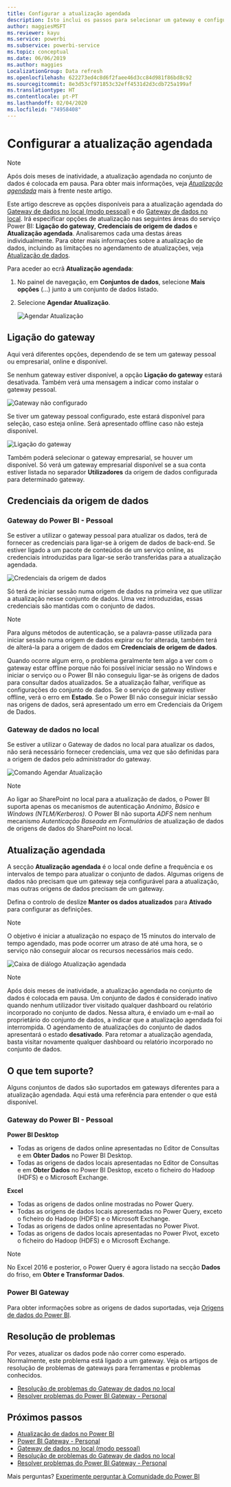 ```yaml
---
title: Configurar a atualização agendada
description: Isto inclui os passos para selecionar um gateway e configurar a atualização agendada.
author: maggiesMSFT
ms.reviewer: kayu
ms.service: powerbi
ms.subservice: powerbi-service
ms.topic: conceptual
ms.date: 06/06/2019
ms.author: maggies
LocalizationGroup: Data refresh
ms.openlocfilehash: 622273ed4c8d6f2faee46d3cc84d981f86bd8c92
ms.sourcegitcommit: 8e3d53cf971853c32eff4531d2d3cdb725a199af
ms.translationtype: HT
ms.contentlocale: pt-PT
ms.lasthandoff: 02/04/2020
ms.locfileid: "74958408"
---
```

# <a name="configure-scheduled-refresh"></a>Configurar a atualização agendada

>[!NOTE]
>Após dois meses de inatividade, a atualização agendada no conjunto de dados é colocada em pausa. Para obter mais informações, veja [*Atualização agendada*](#scheduled-refresh) mais à frente neste artigo.

Este artigo descreve as opções disponíveis para a atualização agendada do [Gateway de dados no local (modo pessoal)](service-gateway-personal-mode.md) e do [Gateway de dados no local](service-gateway-onprem.md). Irá especificar opções de atualização nas seguintes áreas do serviço Power BI: **Ligação do gateway**, **Credenciais de origem de dados** e **Atualização agendada**. Analisaremos cada uma destas áreas individualmente. Para obter mais informações sobre a atualização de dados, incluindo as limitações no agendamento de atualizações, veja [Atualização de dados](refresh-data.md#data-refresh).

Para aceder ao ecrã **Atualização agendada**:

1. No painel de navegação, em **Conjuntos de dados**, selecione **Mais opções** (...) junto a um conjunto de dados listado.
2. Selecione **Agendar Atualização**.

    ![Agendar Atualização](media/refresh-scheduled-refresh/dataset-menu.png)

## <a name="gateway-connection"></a>Ligação do gateway

Aqui verá diferentes opções, dependendo de se tem um gateway pessoal ou empresarial, online e disponível.

Se nenhum gateway estiver disponível, a opção **Ligação do gateway** estará desativada. Também verá uma mensagem a indicar como instalar o gateway pessoal.

![Gateway não configurado](media/refresh-scheduled-refresh/gateway-not-configured.png)

Se tiver um gateway pessoal configurado, este estará disponível para seleção, caso esteja online. Será apresentado offline caso não esteja disponível.

![Ligação do gateway](media/refresh-scheduled-refresh/gateway-connection.png)

Também poderá selecionar o gateway empresarial, se houver um disponível. Só verá um gateway empresarial disponível se a sua conta estiver listada no separador **Utilizadores** da origem de dados configurada para determinado gateway.

## <a name="data-source-credentials"></a>Credenciais da origem de dados

### <a name="power-bi-gateway---personal"></a>Gateway do Power BI - Pessoal

Se estiver a utilizar o gateway pessoal para atualizar os dados, terá de fornecer as credenciais para ligar-se à origem de dados de back-end. Se estiver ligado a um pacote de conteúdos de um serviço online, as credenciais introduzidas para ligar-se serão transferidas para a atualização agendada.

![Credenciais da origem de dados](media/refresh-scheduled-refresh/data-source-credentials-pgw.png)

Só terá de iniciar sessão numa origem de dados na primeira vez que utilizar a atualização nesse conjunto de dados. Uma vez introduzidas, essas credenciais são mantidas com o conjunto de dados.

> [!NOTE]
> Para alguns métodos de autenticação, se a palavra-passe utilizada para iniciar sessão numa origem de dados expirar ou for alterada, também terá de alterá-la para a origem de dados em **Credenciais de origem de dados**.

Quando ocorre algum erro, o problema geralmente tem algo a ver com o gateway estar offline porque não foi possível iniciar sessão no Windows e iniciar o serviço ou o Power BI não conseguiu ligar-se às origens de dados para consultar dados atualizados. Se a atualização falhar, verifique as configurações do conjunto de dados. Se o serviço de gateway estiver offline, verá o erro em **Estado**. Se o Power BI não conseguir iniciar sessão nas origens de dados, será apresentado um erro em Credenciais da Origem de Dados.

### <a name="on-premises-data-gateway"></a>Gateway de dados no local

Se estiver a utilizar o Gateway de dados no local para atualizar os dados, não será necessário fornecer credenciais, uma vez que são definidas para a origem de dados pelo administrador do gateway.

![Comando Agendar Atualização](media/refresh-scheduled-refresh/data-source-credentials-egw.png)

> [!NOTE]
> Ao ligar ao SharePoint no local para a atualização de dados, o Power BI suporta apenas os mecanismos de autenticação *Anónimo*, *Básico* e *Windows (NTLM/Kerberos)*. O Power BI não suporta *ADFS* nem nenhum mecanismo *Autenticação Baseada em Formulários* de atualização de dados de origens de dados do SharePoint no local.

## <a name="scheduled-refresh"></a>Atualização agendada

A secção **Atualização agendada** é o local onde define a frequência e os intervalos de tempo para atualizar o conjunto de dados. Algumas origens de dados não precisam que um gateway seja configurável para a atualização, mas outras origens de dados precisam de um gateway.

Defina o controlo de deslize **Manter os dados atualizados** para **Ativado** para configurar as definições.

> [!NOTE]
> O objetivo é iniciar a atualização no espaço de 15 minutos do intervalo de tempo agendado, mas pode ocorrer um atraso de até uma hora, se o serviço não conseguir alocar os recursos necessários mais cedo.

![Caixa de diálogo Atualização agendada](media/refresh-scheduled-refresh/scheduled-refresh.png)

> [!NOTE]
> Após dois meses de inatividade, a atualização agendada no conjunto de dados é colocada em pausa. Um conjunto de dados é considerado inativo quando nenhum utilizador tiver visitado qualquer dashboard ou relatório incorporado no conjunto de dados. Nessa altura, é enviado um e-mail ao proprietário do conjunto de dados, a indicar que a atualização agendada foi interrompida. O agendamento de atualizações do conjunto de dados apresentará o estado **desativado**. Para retomar a atualização agendada, basta visitar novamente qualquer dashboard ou relatório incorporado no conjunto de dados.

## <a name="whats-supported"></a>O que tem suporte?

Alguns conjuntos de dados são suportados em gateways diferentes para a atualização agendada. Aqui está uma referência para entender o que está disponível.

### <a name="power-bi-gateway---personal"></a>Gateway do Power BI - Pessoal

**Power BI Desktop**

* Todas as origens de dados online apresentadas no Editor de Consultas e em **Obter Dados** no Power BI Desktop.
* Todas as origens de dados locais apresentadas no Editor de Consultas e em **Obter Dados** no Power BI Desktop, exceto o ficheiro do Hadoop (HDFS) e o Microsoft Exchange.

**Excel**

* Todas as origens de dados online mostradas no Power Query.
* Todas as origens de dados locais apresentadas no Power Query, exceto o ficheiro do Hadoop (HDFS) e o Microsoft Exchange.
* Todas as origens de dados online apresentadas no Power Pivot.
* Todas as origens de dados locais apresentadas no Power Pivot, exceto o ficheiro do Hadoop (HDFS) e o Microsoft Exchange.

> [!NOTE]
> No Excel 2016 e posterior, o Power Query é agora listado na secção **Dados** do friso, em **Obter e Transformar Dados**.

### <a name="power-bi-gateway"></a>Power BI Gateway

Para obter informações sobre as origens de dados suportadas, veja [Origens de dados do Power BI](power-bi-data-sources.md).

## <a name="troubleshooting"></a>Resolução de problemas
Por vezes, atualizar os dados pode não correr como esperado. Normalmente, este problema está ligado a um gateway. Veja os artigos de resolução de problemas de gateways para ferramentas e problemas conhecidos.

- [Resolução de problemas do Gateway de dados no local](service-gateway-onprem-tshoot.md)
- [Resolver problemas do Power BI Gateway - Personal](service-admin-troubleshooting-power-bi-personal-gateway.md)

## <a name="next-steps"></a>Próximos passos

- [Atualização de dados no Power BI](refresh-data.md)  
- [Power BI Gateway - Personal](service-gateway-personal-mode.md)  
- [Gateway de dados no local (modo pessoal)](service-gateway-onprem.md)  
- [Resolução de problemas do Gateway de dados no local](service-gateway-onprem-tshoot.md)  
- [Resolver problemas do Power BI Gateway - Personal](service-admin-troubleshooting-power-bi-personal-gateway.md)  

Mais perguntas? [Experimente perguntar à Comunidade do Power BI](https://community.powerbi.com/)